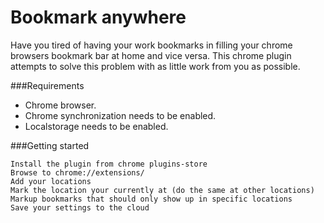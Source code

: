 Bookmark anywhere
=================
Have you tired of having your work bookmarks in filling your chrome browsers bookmark bar at home and vice versa. This chrome plugin attempts to solve this problem with as little work from you as possible.

###Requirements
* Chrome browser.
* Chrome synchronization needs to be enabled.
* Localstorage needs to be enabled.

###Getting started
``` 
Install the plugin from chrome plugins-store
Browse to chrome://extensions/
Add your locations
Mark the location your currently at (do the same at other locations)
Markup bookmarks that should only show up in specific locations
Save your settings to the cloud
```
